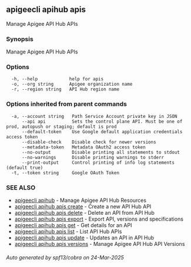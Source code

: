 ## apigeecli apihub apis

Manage Apigee API Hub APIs

### Synopsis

Manage Apigee API Hub APIs

### Options

```
  -h, --help            help for apis
  -o, --org string      Apigee organization name
  -r, --region string   API Hub region name
```

### Options inherited from parent commands

```
  -a, --account string   Path Service Account private key in JSON
      --api api          Sets the control plane API. Must be one of prod, autopush or staging; default is prod
      --default-token    Use Google default application credentials access token
      --disable-check    Disable check for newer versions
      --metadata-token   Metadata OAuth2 access token
      --no-output        Disable printing all statements to stdout
      --no-warnings      Disable printing warnings to stderr
      --print-output     Control printing of info log statements (default true)
  -t, --token string     Google OAuth Token
```

### SEE ALSO

* [apigeecli apihub](apigeecli_apihub.md)	 - Manage Apigee API Hub Resources
* [apigeecli apihub apis create](apigeecli_apihub_apis_create.md)	 - Create a new API Hub API
* [apigeecli apihub apis delete](apigeecli_apihub_apis_delete.md)	 - Delete an API from API Hub
* [apigeecli apihub apis export](apigeecli_apihub_apis_export.md)	 - Export API, versions and specifications
* [apigeecli apihub apis get](apigeecli_apihub_apis_get.md)	 - Get details for an API
* [apigeecli apihub apis list](apigeecli_apihub_apis_list.md)	 - List API Hub APIs
* [apigeecli apihub apis update](apigeecli_apihub_apis_update.md)	 - Updates an API in API Hub
* [apigeecli apihub apis versions](apigeecli_apihub_apis_versions.md)	 - Manage Apigee API Hub API Versions

###### Auto generated by spf13/cobra on 24-Mar-2025
